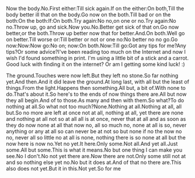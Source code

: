  Now the body.No.First either:Till sick again.If on the either:On both,Till the body better ill that on the body.Go now on the both.Till bad or on the both:On the both:If:On both.Try again:No no,on one or no.Try again:No no.Throw up, go and sick.Now you.No.Better get sick of that on.Go now better,or the both.Throw up better now that for better.And.On both.Well go on better.Till worse or:Till better or not or one no:No better no no go.Go now:Now:Now go:No on; now:On both.Now:Till go:Got any tips for me?Any tips?Or some advice?I've been reading too much on the Internet and now I wish I'd found something in print. I'm using a little bit of a stick and a carrot. Good luck with finding it on the internet? Or am I getting some kind luck! :)

 The ground.Touches were now left.But they left no stone.So far nothing yet.And then.And it did leave the ground.At long last, with all but the least of things.From the light.Happens then something.All but, a bit of.With none to do.That's about it.So here's to the ends of now things there are.All but now they all begin.And of to those.As many and then with them.So what?To do nothing at all.So what not too much?None.Nothing at all.Nothing at all, all but.So no more are left at once not at all, nothing at all, yet there are none and nothing at all not so at all all is at once, never that at all and as soon as they do now none at all that now no, all so much no, none at all is so, never anything or any at all so can never be at not so but none if no the now no no, never all so little no at all is none, nothing there is so none at all but the now here is now no.Yet no yet.It here.Only some.Not all.And yet all.Just some.All but some.This is what it means.No but one thing I can make you see.No I don't.No not yet there are.Now there are not.Only some still not at and so nothing else yet no.No but it does at.And of that no there are.This also does not yet.But it in this.Not yet.So for me

